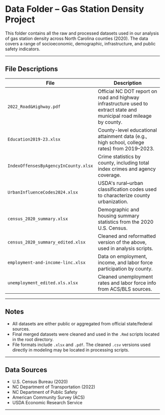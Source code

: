 # Data Folder – Gas Station Density Project

This folder contains all the raw and processed datasets used in our analysis of gas station density across North Carolina counties (2020). The data covers a range of socioeconomic, demographic, infrastructure, and public safety indicators.

---

## File Descriptions

| File | Description |
|------|-------------|
| `2022_Road&Highway.pdf` | Official NC DOT report on road and highway infrastructure used to extract state and municipal road mileage by county. |
| `Education2019-23.xlsx` | County-level educational attainment data (e.g., high school, college rates) from 2019–2023. |
| `IndexOffensesByAgencyInCounty.xlsx` | Crime statistics by county, including total index crimes and agency coverage. |
| `UrbanInfluenceCodes2024.xlsx` | USDA's rural–urban classification codes used to characterize county urbanization. |
| `census_2020_summary.xlsx` | Demographic and housing summary statistics from the 2020 U.S. Census. |
| `census_2020_summary_edited.xlsx` | Cleaned and reformatted version of the above, used in analysis scripts. |
| `employment-and-income-linc.xlsx` | Data on employment, income, and labor force participation by county. |
| `unemployment_edited.xls.xlsx` | Cleaned unemployment rates and labor force info from ACS/BLS sources. |

---

## Notes

- All datasets are either public or aggregated from official state/federal sources.
- Final merged datasets were cleaned and used in the `.Rmd` scripts located in the root directory.
- File formats include `.xlsx` and `.pdf`. The cleaned `.csv` versions used directly in modeling may be located in processing scripts.

---

## Data Sources

- U.S. Census Bureau (2020)
- NC Department of Transportation (2022)
- NC Department of Public Safety
- American Community Survey (ACS)
- USDA Economic Research Service

---

